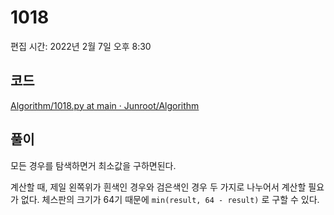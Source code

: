 # 1018

편집 시간: 2022년 2월 7일 오후 8:30

## 코드

[Algorithm/1018.py at main · Junroot/Algorithm](https://github.com/Junroot/Algorithm/blob/main/backjoon/1018.py)

## 풀이

모든 경우를 탐색하면거 최소값을 구하면된다.

계산할 때, 제일 왼쪽위가 흰색인 경우와 검은색인 경우 두 가지로 나누어서 계산할 필요가 없다. 체스판의 크기가 64기 때문에 `min(result, 64 - result)` 로 구할 수 있다.